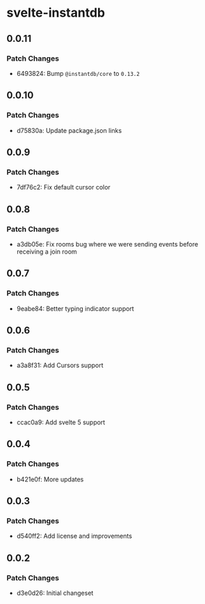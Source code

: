 # svelte-instantdb

## 0.0.11

### Patch Changes

- 6493824: Bump `@instantdb/core` to `0.13.2`

## 0.0.10

### Patch Changes

- d75830a: Update package.json links

## 0.0.9

### Patch Changes

- 7df76c2: Fix default cursor color

## 0.0.8

### Patch Changes

- a3db05e: Fix rooms bug where we were sending events before receiving a join room

## 0.0.7

### Patch Changes

- 9eabe84: Better typing indicator support

## 0.0.6

### Patch Changes

- a3a8f31: Add Cursors support

## 0.0.5

### Patch Changes

- ccac0a9: Add svelte 5 support

## 0.0.4

### Patch Changes

- b421e0f: More updates

## 0.0.3

### Patch Changes

- d540ff2: Add license and improvements

## 0.0.2

### Patch Changes

- d3e0d26: Initial changeset
